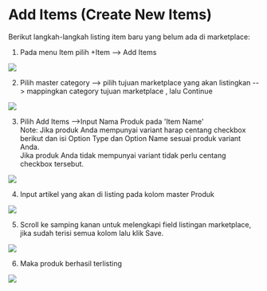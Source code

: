# Add Items \(Create New Items\)

Berikut langkah-langkah listing item baru yang belum ada di marketplace:  
  
1. Pada menu Item pilih +Item --&gt; Add Items

![](https://s3.amazonaws.com/cdn.freshdesk.com/data/helpdesk/attachments/production/48083831455/original/OVF_HPkvqqcqqQ0DMkNIUXTh-i-E4wdXbw.png?1611804735)

2. Pilih master category --&gt; pilih tujuan marketplace yang akan listingkan --&gt; mappingkan category tujuan marketplace , lalu Continue

![](https://s3.amazonaws.com/cdn.freshdesk.com/data/helpdesk/attachments/production/48083831682/original/60mzAybEIM-GFDKinTzFQrJ_UiRmdWLcXA.png?1611804992)

3. Pilih Add Items --&gt;Input Nama Produk pada 'Item Name'  
Note: Jika produk Anda mempunyai variant harap centang checkbox berikut dan isi Option Type dan Option Name sesuai produk variant Anda.  
Jika produk Anda tidak mempunyai variant tidak perlu centang checkbox tersebut.

![](https://s3.amazonaws.com/cdn.freshdesk.com/data/helpdesk/attachments/production/48083831895/original/vQrpoG_i98kRCI98U95Y--arcOmRHOed8g.png?1611805183)

  
4. Input artikel yang akan di listing pada kolom master Produk

![](https://s3.amazonaws.com/cdn.freshdesk.com/data/helpdesk/attachments/production/48083832071/original/Vxp7ZGDE_8WFdGwbN0MK2k4RHME0PGVT4A.png?1611805373)

  
5. Scroll ke samping kanan untuk melengkapi field listingan marketplace, jika sudah terisi semua kolom lalu klik Save.  


![](https://s3.amazonaws.com/cdn.freshdesk.com/data/helpdesk/attachments/production/48083832242/original/OQZVsy3mO8VmvOk1TlzWVvaa0j9FcrCSFg.png?1611805574)

6. Maka produk berhasil terlisting  


![](https://s3.amazonaws.com/cdn.freshdesk.com/data/helpdesk/attachments/production/48083832428/original/4TddQ4Zke34Dkhj_JvuTSwEc2LSzKGfxHA.png?1611805793)

